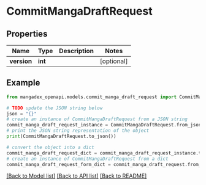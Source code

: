 # CommitMangaDraftRequest


## Properties

Name | Type | Description | Notes
------------ | ------------- | ------------- | -------------
**version** | **int** |  | [optional] 

## Example

```python
from mangadex_openapi.models.commit_manga_draft_request import CommitMangaDraftRequest

# TODO update the JSON string below
json = "{}"
# create an instance of CommitMangaDraftRequest from a JSON string
commit_manga_draft_request_instance = CommitMangaDraftRequest.from_json(json)
# print the JSON string representation of the object
print(CommitMangaDraftRequest.to_json())

# convert the object into a dict
commit_manga_draft_request_dict = commit_manga_draft_request_instance.to_dict()
# create an instance of CommitMangaDraftRequest from a dict
commit_manga_draft_request_form_dict = commit_manga_draft_request.from_dict(commit_manga_draft_request_dict)
```
[[Back to Model list]](../README.md#documentation-for-models) [[Back to API list]](../README.md#documentation-for-api-endpoints) [[Back to README]](../README.md)


